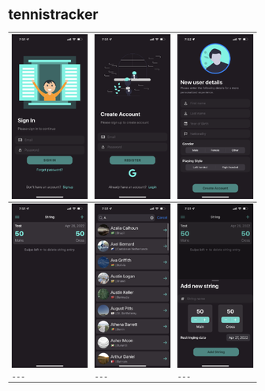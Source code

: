 # tennistracker
![alt text](https://github.com/pranavsuri4303/tennistracker/blob/master/media/SignIn.PNG) | ![alt text](https://github.com/pranavsuri4303/tennistracker/blob/master/media/SignUp.PNG) | ![alt text](https://github.com/pranavsuri4303/tennistracker/blob/master/media/SignUp2.PNG)
---|---|---
![alt text](https://github.com/pranavsuri4303/tennistracker/blob/master/media/StringsList.PNG) | ![alt text](https://github.com/pranavsuri4303/tennistracker/blob/master/media/PlayersSearch.PNG) | ![alt text](https://github.com/pranavsuri4303/tennistracker/blob/master/media/IMG_7353.PNG)
---|---|---

